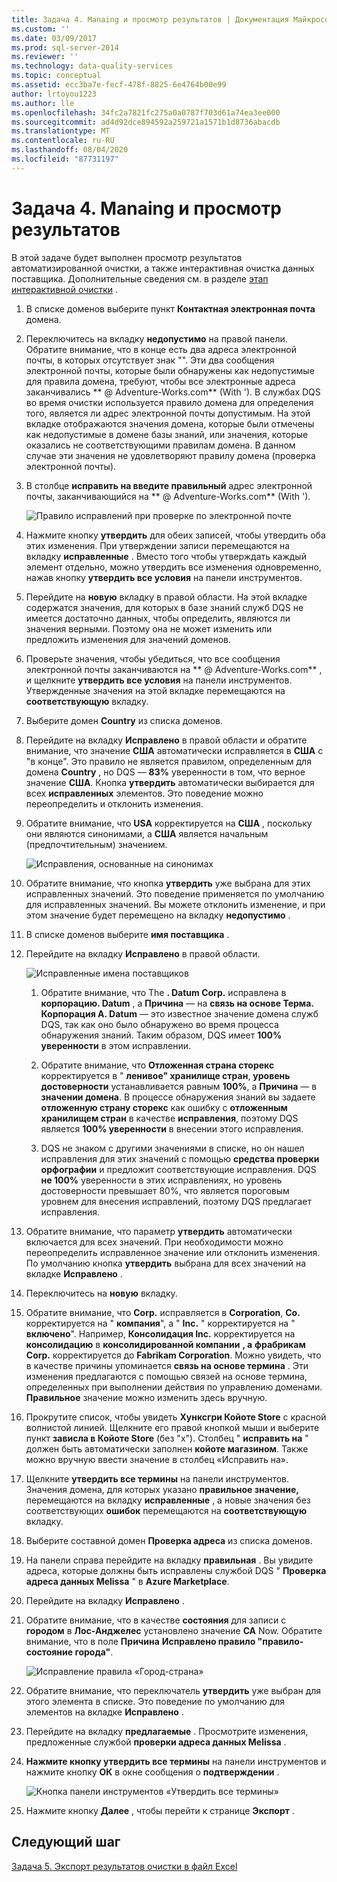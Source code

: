 ```yaml
---
title: Задача 4. Manaing и просмотр результатов | Документация Майкрософт
ms.custom: ''
ms.date: 03/09/2017
ms.prod: sql-server-2014
ms.reviewer: ''
ms.technology: data-quality-services
ms.topic: conceptual
ms.assetid: ecc3ba7e-fecf-478f-8825-6e4764b00e99
author: lrtoyou1223
ms.author: lle
ms.openlocfilehash: 34fc2a7821fc275a0a0787f703d61a74ea3ee000
ms.sourcegitcommit: ad4d92dce894592a259721a1571b1d8736abacdb
ms.translationtype: MT
ms.contentlocale: ru-RU
ms.lasthandoff: 08/04/2020
ms.locfileid: "87731197"
---
```

# <a name="task-4-manaing-and-viewing-results"></a>Задача 4. Manaing и просмотр результатов
  В этой задаче будет выполнен просмотр результатов автоматизированной очистки, а также интерактивная очистка данных поставщика. Дополнительные сведения см. в разделе [этап интерактивной очистки](https://msdn.microsoft.com/library/hh213061.aspx#Interactive) .  
  
1.  В списке доменов выберите пункт **Контактная электронная почта** домена.  
  
2.  Переключитесь на вкладку **недопустимо** на правой панели. Обратите внимание, что в конце есть два адреса электронной почты, в которых отсутствует знак "". Эти два сообщения электронной почты, которые были обнаружены как недопустимые для правила домена, требуют, чтобы все электронные адреса заканчивались ** \@ Adventure-Works.com** (With '). В службах DQS во время очистки используется правило домена для определения того, является ли адрес электронной почты допустимым. На этой вкладке отображаются значения домена, которые были отмечены как недопустимые в домене базы знаний, или значения, которые оказались не соответствующими правилам домена. В данном случае эти значения не удовлетворяют правилу домена (проверка электронной почты).  
  
3.  В столбце **исправить на введите правильный** адрес электронной почты, заканчивающийся на ** \@ Adventure-Works.com** (With ').  
  
     ![Правило исправлений при проверке по электронной почте](../../2014/tutorials/media/et-managingandviewingresults-01.jpg "Правило исправлений при проверке по электронной почте")  
  
4.  Нажмите кнопку **утвердить** для обеих записей, чтобы утвердить оба этих изменения. При утверждении записи перемещаются на вкладку **исправленные** . Вместо того чтобы утверждать каждый элемент отдельно, можно утвердить все изменения одновременно, нажав кнопку **утвердить все условия** на панели инструментов.  
  
5.  Перейдите на **новую** вкладку в правой области. На этой вкладке содержатся значения, для которых в базе знаний служб DQS не имеется достаточно данных, чтобы определить, являются ли значения верными. Поэтому она не может изменить или предложить изменения для значений доменов.  
  
6.  Проверьте значения, чтобы убедиться, что все сообщения электронной почты заканчиваются на ** \@ Adventure-Works.com** , и щелкните **утвердить все условия** на панели инструментов. Утвержденные значения на этой вкладке перемещаются на **соответствующую** вкладку.  
  
7.  Выберите домен **Country** из списка доменов.  
  
8.  Перейдите на вкладку **Исправлено** в правой области и обратите внимание, что значение **США** автоматически исправляется в **США** с "в конце". Это правило не является правилом, определенным для домена **Country** , но DQS — **83%** уверенности в том, что верное значение **США**. Кнопка **утвердить** автоматически выбирается для всех **исправленных** элементов. Это поведение можно переопределить и отклонить изменения.  
  
9. Обратите внимание, что **USA** корректируется на **США** , поскольку они являются синонимами, а **США** является начальным (предпочтительным) значением.  
  
     ![Исправления, основанные на синонимах](../../2014/tutorials/media/et-managingandviewingresults-02.jpg "Исправления, основанные на синонимах")  
  
10. Обратите внимание, что кнопка **утвердить** уже выбрана для этих исправленных значений. Это поведение применяется по умолчанию для исправленных значений. Вы можете отклонить изменение, и при этом значение будет перемещено на вкладку **недопустимо** .  
  
11. В списке доменов выберите **имя поставщика** .  
  
12. Перейдите на вкладку **Исправлено** в правой области.  
  
     ![Исправленные имена поставщиков](../../2014/tutorials/media/et-managingandviewingresults-03.jpg "Исправленные имена поставщиков")  
  
    1.  Обратите внимание, что The **. Datum Corp.** исправлена в **корпорацию. Datum** , а **Причина** — на **связь на основе Терма. Корпорация A. Datum** — это известное значение домена служб DQS, так как оно было обнаружено во время процесса обнаружения знаний. Таким образом, DQS имеет **100% уверенности** в этом исправлении.  
  
    2.  Обратите внимание, что **Отложенная страна сторекс** корректируется в " **ленивое" хранилище стран**, **уровень достоверности** устанавливается равным **100%**, а **Причина** — в **значении домена**. В процессе обнаружения знаний вы задаете **отложенную страну сторекс** как ошибку с **отложенным хранилищем стран** в качестве **исправления**, поэтому DQS является **100% уверенности** в внесении этого исправления.  
  
    3.  DQS не знаком с другими значениями в списке, но он нашел исправления для этих значений с помощью **средства проверки орфографии** и предложит соответствующие исправления. DQS **не 100%** уверенности в этих исправлениях, но уровень достоверности превышает 80%, что является пороговым уровнем для внесения исправлений, поэтому DQS предлагает исправления.  
  
13. Обратите внимание, что параметр **утвердить** автоматически включается для всех значений. При необходимости можно переопределить исправленное значение или отклонить изменения. По умолчанию кнопка **утвердить** выбрана для всех значений на вкладке **Исправлено** .  
  
14. Переключитесь на **новую** вкладку.  
  
15. Обратите внимание, что **Corp.** исправляется в **Corporation**, **Co.** корректируется на " **компания**", а " **Inc.** " корректируется на " **включено**". Например, **Консолидация Inc.** корректируется на **консолидацию** в **консолидированной компании** **, а** **фрабрикам Corp.** корректируется до **Fabrikam Corporation**.  Можно увидеть, что в качестве причины упоминается **связь на основе термина** . Эти изменения предлагаются с помощью связей на основе термина, определенных при выполнении действия по управлению доменами. **Правильное** значение можно изменить здесь вручную.  
  
16. Прокрутите список, чтобы увидеть **Хунксгри Койоте Store** с красной волнистой линией. Щелкните его правой кнопкой мыши и выберите пункт **зависла в Койоте Store** (без "x"). Столбец " **исправить на** " должен быть автоматически заполнен **койоте магазином**. Также можно вручную ввести значение в столбец «Исправить на».  
  
17. Щелкните **утвердить все термины** на панели инструментов. Значения домена, для которых указано **правильное значение,** перемещаются на вкладку **исправленные** , а новые значения без соответствующих **ошибок** перемещаются на **соответствующую** вкладку.  
  
18. Выберите составной домен **Проверка адреса** из списка доменов.  
  
19. На панели справа перейдите на вкладку **правильная** . Вы увидите адреса, которые должны быть исправлены службой DQS " **Проверка адреса данных Melissa** " в **Azure Marketplace**.  
  
20. Перейдите на вкладку **Исправлено** .  
  
21. Обратите внимание, что в качестве **состояния** для записи с **городом** в **Лос-Анджелес** установлено значение **CA** Now. Обратите внимание, что в поле **Причина** **Исправлено правило "правило-состояние города"**.  
  
     ![Исправление правила «Город-страна»](../../2014/tutorials/media/et-managingandviewingresults-04.jpg "Исправление правила «Город-страна»")  
  
22. Обратите внимание, что переключатель **утвердить** уже выбран для этого элемента в списке. Это поведение по умолчанию для элементов на вкладке **Исправлено** .  
  
23. Перейдите на вкладку **предлагаемые** . Просмотрите изменения, предложенные службой **проверки адреса данных Melissa** .  
  
24. **Нажмите кнопку утвердить все термины** на панели инструментов и нажмите кнопку **ОК** в окне сообщения о **подтверждении** .  
  
     ![Кнопка панели инструментов «Утвердить все термины»](../../2014/tutorials/media/et-managingandviewingresults-05.jpg "Кнопка панели инструментов «Утвердить все термины»")  
  
25. Нажмите кнопку **Далее** , чтобы перейти к странице **Экспорт** .  
  
## <a name="next-step"></a>Следующий шаг  
 [Задача 5. Экспорт результатов очистки в файл Excel](../../2014/tutorials/task-5-exporting-cleansing-results-to-an-excel-file.md)  
  
  
